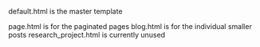 default.html is the master template

page.html is for the paginated pages
blog.html is for the individual smaller posts
research_project.html is currently unused
